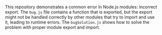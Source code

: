This repository demonstrates a common error in Node.js modules: incorrect export. The `bug.js` file contains a function that is exported, but the export might not be handled correctly by other modules that try to import and use it, leading to runtime errors. The `bugSolution.js` shows how to solve the problem with proper module export and import.